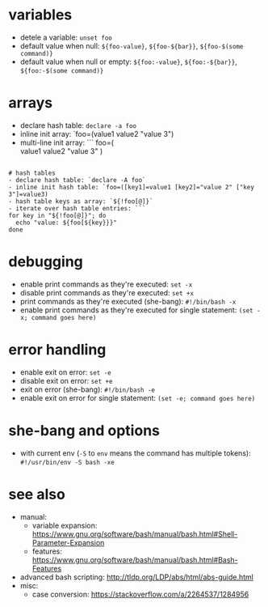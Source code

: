 # variables
- detele a variable: `unset foo`
- default value when null: `${foo-value}`, `${foo-${bar}}`, `${foo-$(some command)}`
- default value when null or empty: `${foo:-value}`, `${foo:-${bar}}`, `${foo:-$(some command)}`

# arrays
- declare hash table: `declare -a foo`
- inline init array: `foo=(value1 value2 "value 3")
- multi-line init array: ```
foo=( \
  value1
  value2
  "value 3"
)
```

# hash tables
- declare hash table: `declare -A foo`
- inline init hash table: `foo=([key1]=value1 [key2]="value 2" ["key 3"]=value3)
- hash table keys as array: `${!foo[@]}`
- iterate over hash table entries: ```
for key in "${!foo[@]}"; do
  echo "value: ${foo[${key}}}"
done
```

# debugging
- enable print commands as they're executed: `set -x`
- disable print commands as they're executed: `set +x`
- print commands as they're executed (she-bang): `#!/bin/bash -x`
- enable print commands as they're executed for single statement: `(set -x; command goes here)`

# error handling
- enable exit on error: `set -e`
- disable exit on error: `set +e`
- exit on error (she-bang): `#!/bin/bash -e`
- enable exit on error for single statement: `(set -e; command goes here)`

# she-bang and options
- with current env (`-S` to `env` means the command has multiple tokens): `#!/usr/bin/env -S bash -xe`

# see also
- manual:
  - variable expansion: https://www.gnu.org/software/bash/manual/bash.html#Shell-Parameter-Expansion
  - features: https://www.gnu.org/software/bash/manual/bash.html#Bash-Features
- advanced bash scripting: http://tldp.org/LDP/abs/html/abs-guide.html
- misc:
  - case conversion: https://stackoverflow.com/a/2264537/1284956

